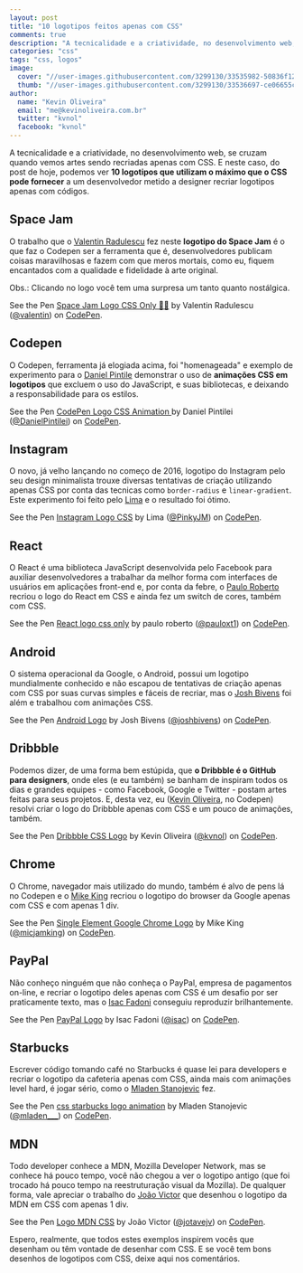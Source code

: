 ```yaml
---
layout: post
title: "10 logotipos feitos apenas com CSS"
comments: true
description: "A tecnicalidade e a criatividade, no desenvolvimento web, se cruzam quando vemos artes sendo recriadas apenas com CSS. Neste caso, logotipos."
categories: "css"
tags: "css, logos"
image:
  cover: "//user-images.githubusercontent.com/3299130/33535982-50836f12-d898-11e7-8f13-14963a1d01d5.png"
  thumb: "//user-images.githubusercontent.com/3299130/33536697-ce06655c-d89d-11e7-9c71-c4b6df3440d3.png"
author:
  name: "Kevin Oliveira"
  email: "me@kevinoliveira.com.br"
  twitter: "kvnol"
  facebook: "kvnol"
---
```


A tecnicalidade e a criatividade, no desenvolvimento web, se cruzam quando vemos artes sendo recriadas apenas com CSS. E neste caso, do post de hoje, podemos ver **10 logotipos que utilizam o máximo que o CSS pode fornecer** a um desenvolvedor metido a designer recriar logotipos apenas com códigos.

## Space Jam

O trabalho que o [Valentin Radulescu](https://codepen.io/valentin) fez neste **logotipo do Space Jam** é o que faz o Codepen ser a ferramenta que é, desenvolvedores publicam coisas maravilhosas e fazem com que meros mortais, como eu, fiquem encantados com a qualidade e fidelidade à arte original.

Obs.: Clicando no logo você tem uma surpresa um tanto quanto nostálgica.

<p data-height="600" data-theme-id="light" data-slug-hash="NaJMmG" data-default-tab="result" data-user="valentin" data-embed-version="2" data-pen-title="Space Jam Logo CSS Only 🐰🏀" class="codepen">See the Pen <a href="https://codepen.io/valentin/pen/NaJMmG/">Space Jam Logo CSS Only 🐰🏀</a> by Valentin Radulescu (<a href="https://codepen.io/valentin">@valentin</a>) on <a href="https://codepen.io">CodePen</a>.</p>

## Codepen

O Codepen, ferramenta já elogiada acima, foi "homenageada" e exemplo de experimento para o [Daniel Pintile](https://codepen.io/DanielPintilei) demonstrar o uso de **animações CSS em logotipos** que excluem o uso do JavaScript, e suas bibliotecas, e deixando a responsabilidade para os estilos.

<p data-height="600" data-theme-id="light" data-slug-hash="qNYZrV" data-default-tab="result" data-user="DanielPintilei" data-embed-version="2" data-pen-title="CodePen Logo CSS Animation " class="codepen">See the Pen <a href="https://codepen.io/DanielPintilei/pen/qNYZrV/">CodePen Logo CSS Animation </a> by Daniel Pintilei (<a href="https://codepen.io/DanielPintilei">@DanielPintilei</a>) on <a href="https://codepen.io">CodePen</a>.</p>

## Instagram

O novo, já velho lançando no começo de 2016, logotipo do Instagram pelo seu design minimalista trouxe diversas tentativas de criação utilizando apenas CSS por conta das tecnicas como `border-radius` e `linear-gradient`. Este experimento foi feito pelo [Lima](https://codepen.io/PinkyJM) e o resultado foi ótimo.

<p data-height="600" data-theme-id="light" data-slug-hash="OWryYy" data-default-tab="result" data-user="PinkyJM" data-embed-version="2" data-pen-title="Instagram Logo CSS" class="codepen">See the Pen <a href="https://codepen.io/PinkyJM/pen/OWryYy/">Instagram Logo CSS</a> by Lima (<a href="https://codepen.io/PinkyJM">@PinkyJM</a>) on <a href="https://codepen.io">CodePen</a>.</p>

## React

O React é uma biblioteca JavaScript desenvolvida pelo Facebook para auxiliar desenvolvedores a trabalhar da melhor forma com interfaces de usuários em aplicações front-end e, por conta da febre, o [Paulo Roberto](https://codepen.io/pauloxt1) recriou o logo do React em CSS e ainda fez um switch de cores, também com CSS.

<p data-height="600" data-theme-id="light" data-slug-hash="vXzgxg" data-default-tab="result" data-user="pauloxt1" data-embed-version="2" data-pen-title="React logo css only" class="codepen">See the Pen <a href="https://codepen.io/pauloxt1/pen/vXzgxg/">React logo css only</a> by paulo roberto (<a href="https://codepen.io/pauloxt1">@pauloxt1</a>) on <a href="https://codepen.io">CodePen</a>.</p>

## Android

O sistema operacional da Google, o Android, possui um logotipo mundialmente conhecido e não escapou de tentativas de criação apenas com CSS por suas curvas simples e fáceis de recriar, mas o [Josh Bivens](https://codepen.io/joshbivens) foi além e trabalhou com animações CSS.

<p data-height="600" data-theme-id="light" data-slug-hash="EPVQvp" data-default-tab="result" data-user="joshbivens" data-embed-version="2" data-pen-title="Android Logo" class="codepen">See the Pen <a href="https://codepen.io/joshbivens/pen/EPVQvp/">Android Logo</a> by Josh Bivens (<a href="https://codepen.io/joshbivens">@joshbivens</a>) on <a href="https://codepen.io">CodePen</a>.</p>

## Dribbble

Podemos dizer, de uma forma bem estúpida, que **o Dribbble é o GitHub para designers**, onde eles (e eu também) se banham de inspiram todos os dias e grandes equipes - como Facebook, Google e Twitter - postam artes feitas para seus projetos. E, desta vez, eu ([Kevin Oliveira](https://codepen.io/kvnol/), no Codepen) resolvi criar o logo do Dribbble apenas com CSS e um pouco de animações, também.

<p data-height="600" data-theme-id="light" data-slug-hash="BmxNaZ" data-default-tab="result" data-user="kvnol" data-embed-version="2" data-pen-title="Dribbble CSS Logo" class="codepen">See the Pen <a href="https://codepen.io/kvnol/pen/BmxNaZ/">Dribbble CSS Logo</a> by Kevin Oliveira (<a href="https://codepen.io/kvnol">@kvnol</a>) on <a href="https://codepen.io">CodePen</a>.</p>

## Chrome

O Chrome, navegador mais utilizado do mundo, também é alvo de pens lá no Codepen e o [Mike King](https://codepen.io/micjamking) recriou o logotipo do browser da Google apenas com CSS e com apenas 1 div.

<p data-height="600" data-theme-id="light" data-slug-hash="xEbrd" data-default-tab="result" data-user="micjamking" data-embed-version="2" data-pen-title="Single Element Google Chrome Logo" class="codepen">See the Pen <a href="https://codepen.io/micjamking/pen/xEbrd/">Single Element Google Chrome Logo</a> by Mike King (<a href="https://codepen.io/micjamking">@micjamking</a>) on <a href="https://codepen.io">CodePen</a>.</p>

## PayPal

Não conheço ninguém que não conheça o PayPal, empresa de pagamentos on-line, e recriar o logotipo deles apenas com CSS é um desafio por ser praticamente texto, mas o [Isac Fadoni](https://codepen.io/isac) conseguiu reproduzir brilhantemente.

<p data-height="600" data-theme-id="light" data-slug-hash="jELyQx" data-default-tab="result" data-user="isac" data-embed-version="2" data-pen-title="PayPal Logo" class="codepen">See the Pen <a href="https://codepen.io/isac/pen/jELyQx/">PayPal Logo</a> by Isac Fadoni (<a href="https://codepen.io/isac">@isac</a>) on <a href="https://codepen.io">CodePen</a>.</p>

## Starbucks

Escrever código tomando café no Starbucks é quase lei para developers e recriar o logotipo da cafeteria apenas com CSS, ainda mais com animações level hard, é jogar sério, como o [Mladen Stanojevic](https://codepen.io/mladen___/pen/emLBQe?) fez.

<p data-height="600" data-theme-id="light" data-slug-hash="emLBQe" data-default-tab="result" data-user="mladen___" data-embed-version="2" data-pen-title="css starbucks logo animation" class="codepen">See the Pen <a href="https://codepen.io/mladen___/pen/emLBQe/">css starbucks logo animation</a> by Mladen Stanojevic (<a href="https://codepen.io/mladen___">@mladen___</a>) on <a href="https://codepen.io">CodePen</a>.</p>

## MDN

Todo developer conhece a MDN, Mozilla Developer Network, mas se conhece há pouco tempo, você não chegou a ver o logotipo antigo (que foi trocado há pouco tempo na reestruturação visual da Mozilla). De qualquer forma, vale apreciar o trabalho do [João Victor](https://codepen.io/jotavejv) que desenhou o logotipo da MDN em CSS com apenas 1 div.

<p data-height="600" data-theme-id="light" data-slug-hash="FBKCJ" data-default-tab="result" data-user="jotavejv" data-embed-version="2" data-pen-title="Logo MDN CSS" class="codepen">See the Pen <a href="https://codepen.io/jotavejv/pen/FBKCJ/">Logo MDN CSS</a> by João Victor (<a href="https://codepen.io/jotavejv">@jotavejv</a>) on <a href="https://codepen.io">CodePen</a>.</p>
<script async src="https://production-assets.codepen.io/assets/embed/ei.js"></script>

Espero, realmente, que todos estes exemplos inspirem vocês que desenham ou têm vontade de desenhar com CSS. E se você tem bons desenhos de logotipos com CSS, deixe aqui nos comentários.
